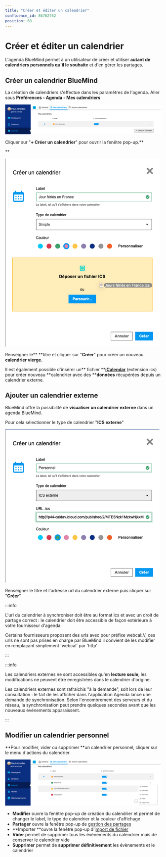 ```yaml
---
title: "Créer et éditer un calendrier"
confluence_id: 86762762
position: 68
---
```

# Créer et éditer un calendrier


L'agenda BlueMind permet à un utilisateur de créer et utiliser **autant de calendriers personnels qu'il le souhaite** et d'en gérer les partages.

## Créer un calendrier BlueMind

La création de calendriers s'effectue dans les paramètres de l'agenda. Aller sous **Préférences - Agenda - Mes calendriers**


**![](../../attachments/86762762/86764731.png)**


Cliquer sur "**+ Créer un calendrier**" pour ouvrir la fenêtre pop-up.**


**

![](../../attachments/86762762/86764730.png)

Renseigner le** **titre et cliquer sur "**Créer**" pour créer un nouveau **calendrier vierge.**

Il est également possible d'insérer un** fichier **[**iCalendar**](/Guide_de_l_utilisateur/L_agenda_4.7/Importer_et_exporter_un_calendrier/) (extension ics) pour créer nouveau **calendrier avec des ****données** récupérées depuis un calendrier externe.


## Ajouter un calendrier externe

BlueMind offre la possibilité de **visualiser un calendrier externe** dans un agenda BlueMind.

Pour cela sélectionner le type de calendrier "**ICS externe**"


![](../../attachments/86762762/86764729.png)

Renseigner le titre et l'adresse url du calendrier externe puis cliquer sur "**Créer**"


:::info

L'url du calendrier à synchroniser doit être au format ics et avec un droit de partage correct : le calendrier doit être accessible de façon extérieure à votre fournisseur d'agenda.

Certains fournisseurs proposent des urls avec pour préfixe webcal://, ces urls ne sont pas prises en charge par BlueMind il convient de les modifier en remplaçant simplement 'webcal' par 'http'

:::


:::info

Les calendriers externes ne sont accessibles qu'en **lecture seule**, les modifications ne peuvent être enregistrées dans le calendrier d'origine.

Les calendriers externes sont rafraichis "à la demande", soit lors de leur consultation : le fait de les afficher dans l'application Agenda lance une demande de synchronisation. Selon l'encombrement des serveurs et du réseau, la synchronisation peut prendre quelques secondes avant que les nouveaux événements apparaissent.

:::


## Modifier un calendrier personnel

**Pour modifier, vider ou supprimer **un calendrier personnel, cliquer sur le menu d'actions du calendrier

![](../../attachments/86762762/86764728.png)


- **Modifier** ouvre la fenêtre pop-up de création du calendrier et permet de changer le label, le type de calendrier et la couleur d'affichage
- **Partager** ouvre la fenêtre pop-up de [gestion des partages](/Guide_de_l_utilisateur/L_agenda_4.7/Partager_un_calendrier/)
- **Importer **ouvre la fenêtre pop-up d'i[mport de fichier](/Guide_de_l_utilisateur/L_agenda_4.7/Importer_et_exporter_un_calendrier/)
- **Vider** permet de supprimer tous les évènements du calendrier mais de conserver le calendrier vide
- **Supprimer** permet de **supprimer définitivement** les évènements et le calendrier



